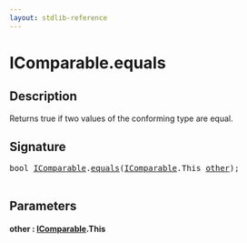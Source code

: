 ```yaml
---
layout: stdlib-reference
---
```


# IComparable\.equals

## Description

Returns true if two values of the conforming type are equal.




## Signature 

<pre>
<span class="code_keyword">bool</span> <a href="index.html" class="code_type">IComparable</a>.<a href="equals.html">equals</a>(<a href="index.html" class="code_type">IComparable</a>.<span class="code_keyword">This</span> <a href="equals.html#decl-other" class="code_param">other</a>);

</pre>

## Parameters

####  <a id="decl-other"></a>other  : [IComparable](index.html)\.This

